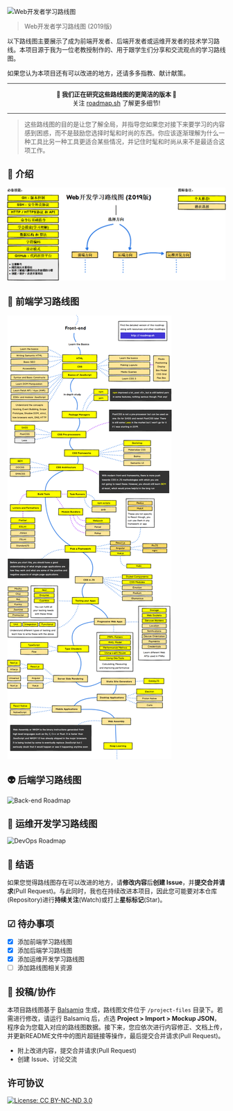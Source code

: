 ![Web开发者学习路线图](https://imgur.com/Kji0AUa)

> Web开发者学习路线图 (2019版)

以下路线图主要展示了成为前端开发者、后端开发者或运维开发者的技术学习路线。本项目源于我为一位老教授制作的、用于跟学生们分享和交流观点的学习路线图。

如果您认为本项目还有可以改进的地方，还请多多指教、献计献策。

***
<p align="center"><b> 🎉 我们正在研究这些路线图的更简洁的版本 🎉 </b><br>关注 <a href="http://roadmap.sh">roadmap.sh</a> 了解更多细节!</p>

***

> 这些路线图的目的是让您了解全局，并指导您如果您对接下来要学习的内容感到困惑，而不是鼓励您选择时髦和时尚的东西。你应该逐渐理解为什么一种工具比另一种工具更适合某些情况，并记住时髦和时尚从来不是最适合这项工作。

## 🚀 介绍

![Web Developer Roadmap Introduction](./images/intro.png)

## 🎨 前端学习路线图

![Frontend Roadmap](./images/frontend.png?fix=531)

## 👽 后端学习路线图

![Back-end Roadmap](./images/backend.png)

## 👷 运维开发学习路线图

![DevOps Roadmap](./images/devops.png)

## 🚦 结语

如果您觉得路线图存在可以改进的地方，请**修改内容**后**创建 Issue**，并**提交合并请求**(Pull Request)。与此同时，我也在持续改进本项目，因此您可能要对本仓库(Repository)进行**持续关注**(Watch)或打上**星标标记**(Star)。

## ☑ 待办事项

- [x] 添加前端学习路线图
- [x] 添加后端学习路线图
- [x] 添加运维开发学习路线图
- [ ] 添加路线图相关资源

## 👬 投稿/协作

本项目路线图基于 [Balsamiq](https://balsamiq.com/products/mockups/) 生成，路线图文件位于 `/project-files` 目录下。若需进行修改，请运行 Balsamiq 后，点选 **Project > Import > Mockup JSON**，程序会为您载入对应的路线图数据。接下来，您应依次进行内容修正、文档上传，并更新README文件中的图片超链接等操作，最后提交合并请求(Pull Request)。	

- 附上改进内容，提交合并请求(Pull Request)
- 创建 Issue、讨论交流
 
## 许可协议

[![License: CC BY-NC-ND 3.0](https://img.shields.io/badge/License-CC%20BY--NC--ND%203.0-lightgrey.svg)](https://creativecommons.org/licenses/by-nc-nd/3.0/)
